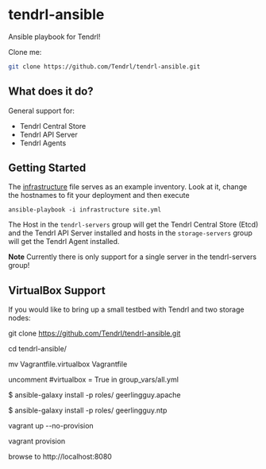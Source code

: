 tendrl-ansible
============

Ansible playbook for Tendrl!

Clone me:

```bash
git clone https://github.com/Tendrl/tendrl-ansible.git
```

## What does it do?

General support for:

* Tendrl Central Store
* Tendrl API Server
* Tendrl Agents


## Getting Started

The [infrastructure](infrastructure) file serves as an example inventory. Look at it, change the hostnames to fit your deployment and then execute

```
ansible-playbook -i infrastructure site.yml
```

The Host in the `tendrl-servers` group will get the Tendrl Central Store (Etcd) and the Tendrl API Server installed and hosts in the `storage-servers` group will get the Tendrl Agent installed.

**Note** Currently there is only support for a single server in the tendrl-servers group!

## VirtualBox Support

If you would like to bring up a small testbed with Tendrl and two storage nodes:

git clone https://github.com/Tendrl/tendrl-ansible.git

cd tendrl-ansible/

mv Vagrantfile.virtualbox Vagrantfile

uncomment #virtualbox = True in group_vars/all.yml 

$ ansible-galaxy install -p roles/ geerlingguy.apache

$ ansible-galaxy install -p roles/ geerlingguy.ntp

vagrant up --no-provision

vagrant provision

browse to http://localhost:8080
